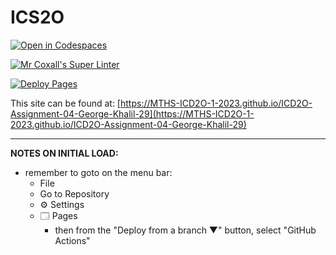 # ICS2O

[![Open in Codespaces](https://classroom.github.com/assets/launch-codespace-7f7980b617ed060a017424585567c406b6ee15c891e84e1186181d67ecf80aa0.svg)](https://classroom.github.com/open-in-codespaces?assignment_repo_id=14923885)

[![Mr Coxall's Super Linter](https://github.com/MTHS-ICD2O-1-2023/ICD2O-Assignment-04-George-Khalil-29/workflows/Mr%20Coxall's%20Super%20Linter/badge.svg)](https://github.com/MTHS-ICD2O-1-2023/ICD2O-Assignment-04-George-Khalil-29/actions)

[![Deploy Pages](https://github.com/MTHS-ICD2O-1-2023/ICD2O-Assignment-04-George-Khalil-29/workflows/Deploy%20Pages/badge.svg)](https://github.com/MTHS-ICD2O-1-2023/ICD2O-Assignment-04-George-Khalil-29/actions)

This site can be found at: [https://MTHS-ICD2O-1-2023.github.io/ICD2O-Assignment-04-George-Khalil-29](https://MTHS-ICD2O-1-2023.github.io/ICD2O-Assignment-04-George-Khalil-29)

---

**NOTES ON INITIAL LOAD:**
- remember to goto on the menu bar:
  - File
  - Go to Repository
  - ⚙ Settings
  - 🗔 Pages
    - then from the "Deploy from a branch ▼" button, select "GitHub Actions"
